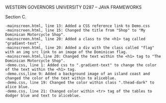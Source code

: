 
 WESTERN GOVERNORS UNIVERSITY 
D287 – JAVA FRAMEWORKS

Section C. 
 
    -mainscreen.html, line 13: Added a CSS reference link to Demo.css
    -mainscreen.html, line 15: Changed the title from "Shop" to "My Dominican Motorcycle Shop".
    -mainscreen.html, line 20: Added a class to the <h1> tag called "gradient-text".
    -mainscreen.html, line 20: Added a div with the class called "flag" with an img src link to an image of the Dominican flag.
    -mainscreen.html,line 20: Changed the text within the <h1> tag to "The Dominican Motorcycle Shop".
    -demo.css, line 1: Added css to ".gradient-text" to change the color of the text within the <h1> tag.
    -demo.css,line 9: Added a background image of an island coast and changed the color of the text within to aliceblue.
    -demo.css, line 19: Changed the color within class ".thead-dark" to alice blue.
    -demo.css, line 21: Changed color within <tr> tag of the tables to dodger blue and text to aliceblue.
    
